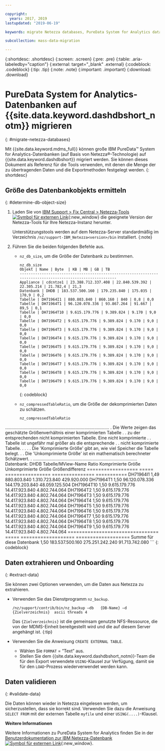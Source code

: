 ```yaml
---

copyright:
  years: 2017, 2019
lastupdated: "2019-06-19"

keywords: migrate Netezza databases, PureData System for Analytics databases, 

subcollection: mass-data-migration

---
```


{:shortdesc: .shortdesc}
{:screen: .screen}
{:pre: .pre}
{:table: .aria-labeledby="caption"}
{:external: target="_blank" .external}
{:codeblock: .codeblock}
{:tip: .tip}
{:note: .note}
{:important: .important}
{:download: .download}

# PureData System for Analytics-Datenbanken auf {{site.data.keyword.dashdbshort_notm}} migrieren
{: #migrate-netezza-databases}

Mit {{site.data.keyword.mdms_full}} können große IBM PureData™ System for Analytics-Datenbanken (auf Basis von Netezza®-Technologie) auf {{site.data.keyword.dashdbshort}} migriert werden. Sie können dieses Dokument als Referenz für die Tools verwenden, mit denen die Menge der zu übertragenden Daten und die Exportmethoden festgelegt werden.
{: shortdesc}

## Größe des Datenbankobjekts ermitteln
{: #determine-db-object-size}

1. Laden Sie von [IBM Support > Fix Central > Netezza-Tools ![Symbol für externen Link](../../icons/launch-glyph.svg "Symbol für externen Link")](https://www-945.ibm.com/support/fixcentral/options?selectionBean.selectedTab=find&selection=ibm%2fInformation+Management%3bPureData+System+for+Analytics%3bibm%2fInformation+Management%2fNetezza+Tools){:new_window} die geeignete Version der Netezza-Tools für Ihre Netezza-Instanz herunter.

   Unterstützungstools werden auf dem Netezza-Server standardmäßig im Verzeichnis `/nz/support-IBM_Netezza<version>/bin` installiert.
   {:note}

2. Führen Sie die beiden folgenden Befehle aus.
   - `nz_db_size`, um die Größe der Datenbank zu bestimmen.

     ```
     nz_db_size
     Objekt | Name | Byte  | KB | MB | GB | TB
     -----------------------------------------------------------------------------------------------------------
     Appliance | cdcntze1 | 23.388.712.337.408 | 22.840.539.392 | 22.305.214 | 21.782,4 | 21,3
     Datenbank | DHDB | 183.537.500.160 | 179.235.840 | 175.035 | 170,9 | 0,2
     Tabelle | DH71964I1 | 880.803.840 | 860.160 | 840 | 0,8 | 0,0
     Tabelle | DH71964T1 | 96.120.078.336 | 93.867.264 | 91.667 | 89,5 | 0,1
     Tabelle | DH71964T10 | 9.615.179.776 | 9.389.824 | 9.170 | 9,0 | 0,0
     Tabelle | DH71964T2 | 9.615.179.776 | 9.389.824 | 9.170 | 9,0 | 0,0
     Tabelle | DH71964T3 | 9.615.179.776 | 9.389.824 | 9.170 | 9,0 | 0,0
     Tabelle | DH71964T4 | 9.615.179.776 | 9.389.824 | 9.170 | 9,0 | 0,0
     Tabelle | DH71964T5 | 9.615.179.776 | 9.389.824 | 9.170 | 9,0 | 0,0
     Tabelle | DH71964T6 | 9.615.179.776 | 9.389.824 | 9.170 | 9,0 | 0,0
     Tabelle | DH71964T7 | 9.615.179.776 | 9.389.824 | 9.170 | 9,0 | 0,0
     Tabelle | DH71964T8 | 9.615.179.776 | 9.389.824 | 9.170 | 9,0 | 0,0
     Tabelle | DH71964T9 | 9.615.179.776 | 9.389.824 | 9.170 | 9,0 | 0,0
     ```
     {: codeblock}

   - `nz_compressedTableRatio`, um die Größe der dekomprimierten Daten zu schätzen.

      ```
      nz_compressedTableRatio
  ....................................................................................
      . Die Werte zeigen das geschätzte Größenverhältnis einer komprimierten Tabelle .
      . zu der entsprechenden nicht komprimierten Tabelle. Eine nicht komprimierte .
. Tabelle ist ungefähr <ratio> mal größer als die entsprechende
      . . nicht komprimierte Tabelle. .
      . .
      . Die 'Komprimierte Größe' gibt an, wie viel Speicher die Tabelle belegt. .
      . Die 'Unkomprimierte Größe' ist ein mathematisch berechneter Schätzwert. .
      ....................................................................................
      Datenbank: DHDB
Tabelle/MView-Name Ratio Komprimierte Größe Unkomprimierte Größe Größendifferenz
================== ===== ================ =============== ===========
DH71964I1 1,49 880.803.840 1.310.723.840 429.920.000
DH71964T1 1,50 96.120.078.336 144.179.203.840 48.059.125.504
DH71964T10 1,50 9.615.179.776 14.417.923.840 4.802.744.064
DH71964T2 1,50 9.615.179.776 14.417.923.840 4.802.744.064
DH71964T3 1,50 9.615.179.776 14.417.923.840 4.802.744.064
DH71964T4 1,50 9.615.179.776 14.417.923.840 4.802.744.064
DH71964T5 1,50 9.615.179.776 14.417.923.840 4.802.744.064
DH71964T6 1,50 9.615.179.776 14.417.923.840 4.802.744.064
DH71964T7 1,50 9.615.179.776 14.417.923.840 4.802.744.064
DH71964T8 1,50 9.615.179.776 14.417.923.840 4.802.744.064
DH71964T9 1,50 9.615.179.776 14.417.923.840 4.802.744.064
      ================================ ===== =================== ===================
Summe für diese Datenbank 1,50 183.537.500.160 275.251.242.240 91.713.742.080
      ```
      {: codeblock}

## Daten extrahieren und Onboarding
{: #extract-data}

Sie können zwei Optionen verwenden, um die Daten aus Netezza zu extrahieren.
- Verwenden Sie das Dienstprogramm `nz_backup`.
   ```
   /nz/support/contrib/bin/nz_backup –db   {DB-Name} –d  {Zielverzeichnis}  ascii threads 4
   ```

   Das `{Zielverzeichnis}` ist die gemeinsam genutzte NFS-Ressource, die von der MDMS-Einheit bereitgestellt wird und die auf diesem Server angehängt ist.
   {:tip}

- Verwenden Sie die Anweisung `CREATE EXTERNAL TABLE`.
   - Wählen Sie `FORMAT` = ”Text” aus.
   - Stellen Sie dem {{site.data.keyword.dashdbshort_notm}}-Team die für den Export verwendete `USING`-Klausel zur Verfügung, damit sie für den `LOAD`-Prozess wiederverwendet werden kann. 


## Daten validieren
{: #validate-data}

Die Daten können wieder in Netezza eingelesen werden, um sicherzustellen, dass sie korrekt sind. Verwenden Sie dazu die Anweisung `SELECT FROM` mit der externen Tabelle `myfile` und einer `USING(....)`-Klausel.

**Weitere Informationen**

Weitere Informationen zu PureData System for Analytics finden Sie in der [Benutzerdokumentation zur IBM Netezza-Datenbank ![Symbol für externen Link](../../icons/launch-glyph.svg "Symbol für externen Link")](https://www.ibm.com/support/knowledgecenter/en/SSULQD_7.2.1/com.ibm.nz.dbu.doc/c_dbuser_plg_overview.html){:new_window}. 
